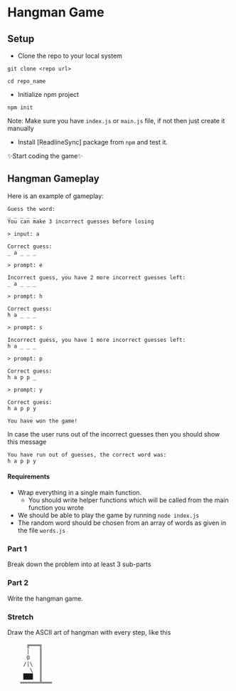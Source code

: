 # Hangman Game
## Setup
- Clone the repo to your local system
```
git clone <repo url> 
```
```
cd repo_name
```
- Initialize npm project
```
npm init
```

Note: Make sure you have `index.js` or `main.js` file, if not then just create it manually

- Install [ReadlineSync] package from `npm` and test it.

✨Start coding the game✨


## Hangman Gameplay

Here is an example of gameplay:
```
Guess the word:
_ _ _ _ _
You can make 3 incorrect guesses before losing
 
> input: a

Correct guess:
_ a _ _ _

> prompt: e

Incorrect guess, you have 2 more incorrect guesses left:
_ a _ _ _

> prompt: h

Correct guess:
h a _ _ _

> prompt: s

Incorrect guess, you have 1 more incorrect guesses left:
h a _ _ _

> prompt: p

Correct guess:
h a p p _

> prompt: y

Correct guess:
h a p p y

You have won the game!
```

In case the user runs out of the incorrect guesses then you should show this message
```
You have run out of guesses, the correct word was:
h a p p y
```


#### Requirements
- Wrap everything in a single main function.
  - You should write helper functions which will be called from the main function you wrote
- We should be able to play the game by running `node index.js`
- The random word should be chosen from an array of words as given in the file `words.js`


### Part 1
Break down the problem into at least 3 sub-parts 

### Part 2
Write the hangman game.

### Stretch
Draw the ASCII art of hangman with every step, like this
```
      ╔═══╗
      |   ║
      O   ║
     /|\  ║
       \  ║
     ███  ║
    ══════╩═══
```